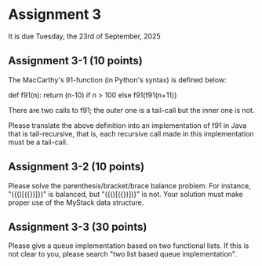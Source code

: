 # Assignment 3

It is due Tuesday, the 23rd of September, 2025

## Assignment 3-1 (10 points)

The MacCarthy's 91-function (in Python's syntax)
is defined below:

def f91(n):
  return (n-10) if n > 100 else f91(f91(n+11))

There are two calls to f91; the outer one is a
tail-call but the inner one is not.

Please translate the above definition into an
implementation of f91 in Java that is tail-recursive,
that is, each recursive call made in this implementation
must be a tail-call.

## Assignment 3-2 (10 points)

Please solve the parenthesis/bracket/brace balance
problem. For instance, "({()[({})]})" is balanced, but
"({()[({})])}" is not. Your solution must make proper use
of the MyStack data structure.

## Assignment 3-3 (30 points)

Please give a queue implementation based on two functional lists.
If this is not clear to you, please search "two list based queue
implementation".
